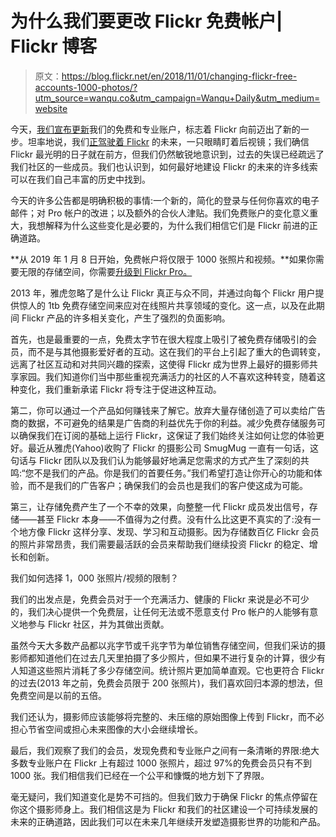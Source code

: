 # 为什么我们要更改 Flickr 免费帐户| Flickr 博客

> 原文：<https://blog.flickr.net/en/2018/11/01/changing-flickr-free-accounts-1000-photos/?utm_source=wanqu.co&utm_campaign=Wanqu+Daily&utm_medium=website>

今天，[我们宣布更新](https://www.flickr.com/lookingahead/?utm_campaign=flickr-lookingahead&utm_source=Flickr&utm_medium=blog&utm_content=1000photos)我们的免费和专业账户，标志着 Flickr 向前迈出了新的一步。坦率地说，我们[正驾驶着 Flickr](https://blog.flickr.net/en/2018/11/01/a-different-focus-for-flickr/) 的未来，一只眼睛盯着后视镜；我们确信 Flickr 最光明的日子就在前方，但我们仍然敏锐地意识到，过去的失误已经疏远了我们社区的一些成员。我们也认识到，如何最好地建设 Flickr 的未来的许多线索可以在我们自己丰富的历史中找到。

今天的许多公告都是明确积极的事情:一个新的，简化的登录与任何你喜欢的电子邮件；对 Pro 帐户的改进；以及额外的合伙人津贴。我们免费账户的变化意义重大，我想解释为什么这些变化是必要的，为什么我们相信它们是 Flickr 前进的正确道路。

**从 2019 年 1 月 8 日开始，免费帐户将仅限于 1000 张照片和视频。**如果你需要无限的存储空间，你需要[升级到 Flickr Pro。](https://www.flickr.com/account/upgrade/pro?coupon=FLICKRPRO30&select&utm_campaign=flickr-lookingahead&utm_source=Flickr&utm_medium=blog)

2013 年，雅虎忽略了是什么让 Flickr 真正与众不同，并通过向每个 Flickr 用户提供惊人的 1tb 免费存储空间来应对在线照片共享领域的变化。这一点，以及在此期间 Flickr 产品的许多相关变化，产生了强烈的负面影响。

首先，也是最重要的一点，免费太字节在很大程度上吸引了被免费存储吸引的会员，而不是与其他摄影爱好者的互动。这在我们的平台上引起了重大的色调转变，远离了社区互动和对共同兴趣的探索，这使得 Flickr 成为世界上最好的摄影师共享家园。我们知道你们当中那些重视充满活力的社区的人不喜欢这种转变，随着这种变化，我们重新承诺 Flickr 将专注于促进这种互动。

第二，你可以通过一个产品如何赚钱来了解它。放弃大量存储创造了可以卖给广告商的数据，不可避免的结果是广告商的利益优先于你的利益。减少免费存储服务可以确保我们在订阅的基础上运行 Flickr，这保证了我们始终关注如何让您的体验更好。最近从雅虎(Yahoo)收购了 Flickr 的摄影公司 SmugMug 一直有一句话，这句话与 Flickr 团队以及我们认为能够最好地满足您需求的方式产生了深刻的共鸣:“您不是我们的产品。你是我们的首要任务。”我们希望打造让你开心的功能和体验，而不是我们的广告客户；确保我们的会员也是我们的客户使这成为可能。

第三，让存储免费产生了一个不幸的效果，向整整一代 Flickr 成员发出信号，存储——甚至 Flickr 本身——不值得为之付费。没有什么比这更不真实的了:没有一个地方像 Flickr 这样分享、发现、学习和互动摄影。因为存储数百亿 Flickr 会员的照片非常昂贵，我们需要最活跃的会员来帮助我们继续投资 Flickr 的稳定、增长和创新。

我们如何选择 1，000 张照片/视频的限制？

我们的出发点是，免费会员对于一个充满活力、健康的 Flickr 来说是必不可少的，我们决心提供一个免费层，让任何无法或不愿意支付 Pro 帐户的人能够有意义地参与 Flickr 社区，并为其做出贡献。

虽然今天大多数产品都以兆字节或千兆字节为单位销售存储空间，但我们采访的摄影师都知道他们在过去几天里拍摄了多少照片，但如果不进行复杂的计算，很少有人知道这些照片消耗了多少存储空间。统计照片更加简单直观。它也更符合 Flickr 的过去(2013 年之前，免费会员限于 200 张照片)，我们喜欢回归本源的想法，但免费空间是以前的五倍。

我们还认为，摄影师应该能够将完整的、未压缩的原始图像上传到 Flickr，而不必担心节省空间或担心未来图像的大小会继续增长。

最后，我们观察了我们的会员，发现免费和专业账户之间有一条清晰的界限:绝大多数专业账户在 Flickr 上有超过 1000 张照片，超过 97%的免费会员只有不到 1000 张。我们相信我们已经在一个公平和慷慨的地方划下了界限。

毫无疑问，我们知道变化是势不可挡的。但我们致力于确保 Flickr 的焦点停留在你这个摄影师身上。我们相信这是为 Flickr 和我们的社区建设一个可持续发展的未来的正确道路，因此我们可以在未来几年继续开发塑造摄影世界的功能和产品。